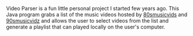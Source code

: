 Video Parser is a fun little personal project I started few years ago. This Java program grabs a list of the music videos hosted by [80smusicvids](http://www.80smusicvids.com) and [90smusicvidz](http://www.80smusicvids.com) and allows the user to select videos from the list and generate a playlist that can played locally on the user's computer.